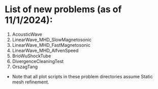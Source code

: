 # List of new problems (as of 11/1/2024):
1) AcousticWave
2) LinearWave_MHD_SlowMagnetosonic
3) LinearWave_MHD_FastMagnetosonic
4) LinearWave_MHD_AlfvenSpeed
5) BrioWuShockTube
6) DivergenceCleaningTest
7) OrszagTang
 - Note that all plot scripts in these problem directories assume
Static mesh refinement. 
